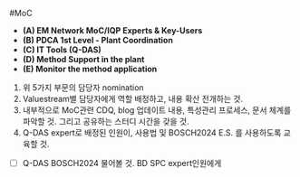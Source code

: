 #MoC 

- **(A) EM Network MoC/IQP Experts & Key-Users**
- **(B) PDCA 1st Level - Plant Coordination**
- **(C) IT Tools (Q-DAS)**
- **(D) Method Support in the plant**
- **(E) Monitor the method application**

1.  위 5가지 부문의 담당자 nomination
2.  Valuestream별 담당자에게 역할 배정하고, 내용 확산 전개하는 것.
3.  내부적으로 MoC관련 CDQ, blog 업데이트 내용,  특성관리 프로세스, 문서 체계를 파악할 것. 그리고 공유하는 스터디 시간을 갖을 것.
4. Q-DAS expert로 배정된 인원이, 사용법 및 BOSCH2024 E.S. 를 사용하도록 교육할 것.


- [ ] Q-DAS BOSCH2024 물어볼 것. BD SPC expert인원에게